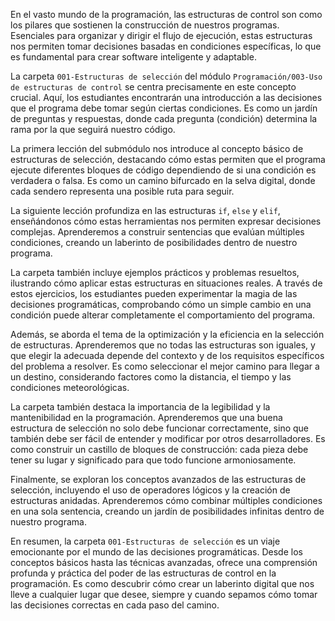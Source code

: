 En el vasto mundo de la programación, las estructuras de control son como los pilares que sostienen la construcción de nuestros programas. Esenciales para organizar y dirigir el flujo de ejecución, estas estructuras nos permiten tomar decisiones basadas en condiciones específicas, lo que es fundamental para crear software inteligente y adaptable.

La carpeta `001-Estructuras de selección` del módulo `Programación/003-Uso de estructuras de control` se centra precisamente en este concepto crucial. Aquí, los estudiantes encontrarán una introducción a las decisiones que el programa debe tomar según ciertas condiciones. Es como un jardín de preguntas y respuestas, donde cada pregunta (condición) determina la rama por la que seguirá nuestro código.

La primera lección del submódulo nos introduce al concepto básico de estructuras de selección, destacando cómo estas permiten que el programa ejecute diferentes bloques de código dependiendo de si una condición es verdadera o falsa. Es como un camino bifurcado en la selva digital, donde cada sendero representa una posible ruta para seguir.

La siguiente lección profundiza en las estructuras `if`, `else` y `elif`, enseñándonos cómo estas herramientas nos permiten expresar decisiones complejas. Aprenderemos a construir sentencias que evalúan múltiples condiciones, creando un laberinto de posibilidades dentro de nuestro programa.

La carpeta también incluye ejemplos prácticos y problemas resueltos, ilustrando cómo aplicar estas estructuras en situaciones reales. A través de estos ejercicios, los estudiantes pueden experimentar la magia de las decisiones programáticas, comprobando cómo un simple cambio en una condición puede alterar completamente el comportamiento del programa.

Además, se aborda el tema de la optimización y la eficiencia en la selección de estructuras. Aprenderemos que no todas las estructuras son iguales, y que elegir la adecuada depende del contexto y de los requisitos específicos del problema a resolver. Es como seleccionar el mejor camino para llegar a un destino, considerando factores como la distancia, el tiempo y las condiciones meteorológicas.

La carpeta también destaca la importancia de la legibilidad y la mantenibilidad en la programación. Aprenderemos que una buena estructura de selección no solo debe funcionar correctamente, sino que también debe ser fácil de entender y modificar por otros desarrolladores. Es como construir un castillo de bloques de construcción: cada pieza debe tener su lugar y significado para que todo funcione armoniosamente.

Finalmente, se exploran los conceptos avanzados de las estructuras de selección, incluyendo el uso de operadores lógicos y la creación de estructuras anidadas. Aprenderemos cómo combinar múltiples condiciones en una sola sentencia, creando un jardín de posibilidades infinitas dentro de nuestro programa.

En resumen, la carpeta `001-Estructuras de selección` es un viaje emocionante por el mundo de las decisiones programáticas. Desde los conceptos básicos hasta las técnicas avanzadas, ofrece una comprensión profunda y práctica del poder de las estructuras de control en la programación. Es como descubrir cómo crear un laberinto digital que nos lleve a cualquier lugar que desee, siempre y cuando sepamos cómo tomar las decisiones correctas en cada paso del camino.
